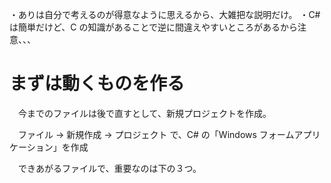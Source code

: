 ・ありは自分で考えるのが得意なように思えるから、大雑把な説明だけ。
・C# は簡単だけど、C の知識があることで逆に間違えやすいところがあるから注意、、、
# まずは動くものを作る
　今までのファイルは後で直すとして、新規プロジェクトを作成。

　ファイル -> 新規作成 -> プロジェクト で、C# の「Windows フォームアプリケーション」を作成

　できあがるファイルで、重要なのは下の３つ。

